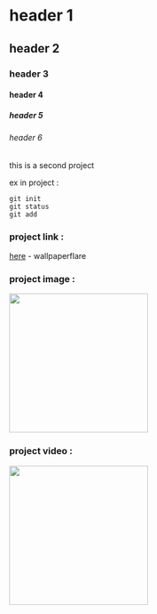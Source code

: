 # header 1
## header 2
### header 3
#### header 4
##### header 5
###### header 6

this is a second project

ex in project :
```
git init
git status
git add
```

### project link :
 [here](https://www.wallpaperflare.com/) - wallpaperflare

### project image :
<div>
<img src="https://github.com/maimohamed-alaa/project-one/assets/139707788/e8492267-6f7d-4f82-87ee-92882459b3a4" wdith="100" height="250">
</div>

### project video :
 [<img src="https://github.com/maimohamed-alaa/project-one/assets/139707788/e8492267-6f7d-4f82-87ee-92882459b3a4" wdith="300" height="250">](https://www.youtube.com/watch?v=BGkL2Pq-g3A&list=RDBGkL2Pq-g3A&start_radio=1)
